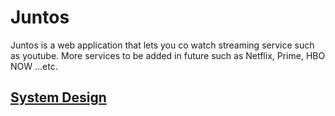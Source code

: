 # Juntos
Juntos is a web application that lets you co watch streaming service such as youtube. More services to be added in future such as Netflix, Prime, HBO NOW ...etc.


## <a href="prd/Juntos System Design.pdf">System Design</a>